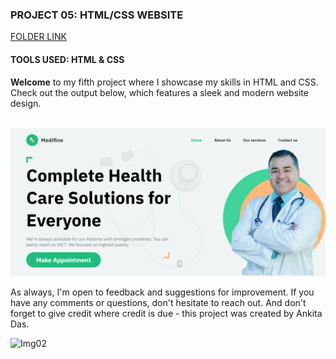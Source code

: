 ### PROJECT 05: HTML/CSS WEBSITE

[FOLDER LINK](https://github.com/imankitadas/Fullstack-Javascript-Projects-2023/tree/main/02_HTML%20and%20CSS%20Projects/project%2005)

#### TOOLS USED: HTML & CSS

**Welcome** to my fifth project where I showcase my skills in HTML and CSS. Check out the output below, which features a sleek and modern website design.<br><br>

![IMG1](output.png)<BR>

As always, I'm open to feedback and suggestions for improvement. If you have any comments or questions, don't hesitate to reach out. And don't forget to give credit where credit is due - this project was created by Ankita Das.

![Img02](https://img.shields.io/badge/By-Ankita%20das-brightgreen)
